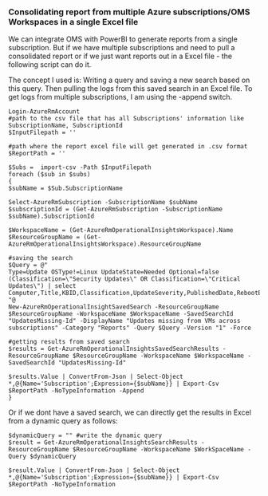  
### Consolidating report from multiple Azure subscriptions/OMS Workspaces in a single Excel file

We can integrate OMS with PowerBI to generate reports from a single subscription. But if we have multiple subscriptions and need to pull a consolidated report or if we just want reports out in a Excel file - the following script can do it.

The concept I used is:
Writing a query and saving a new search based on this query. Then pulling the logs from this saved search in an Excel file. To get logs from multiple subscriptions, I am using the -append switch. 

```
Login-AzureRmAccount
#path to the csv file that has all Subscriptions' information like SubscriptionName, SubscriptionId
$InputFilepath = ''

#path where the report excel file will get generated in .csv format
$ReportPath = ''

$Subs =  import-csv -Path $InputFilepath
foreach ($sub in $subs)
{
$subName = $Sub.SubscriptionName

Select-AzureRmSubscription -SubscriptionName $subName
$subscriptionId = (Get-AzureRmSubscription -SubscriptionName $subName).SubscriptionId

$WorkspaceName = (Get-AzureRmOperationalInsightsWorkspace).Name
$ResourceGroupName = (Get-AzureRmOperationalInsightsWorkspace).ResourceGroupName

#saving the search
$Query = @"
Type=Update OSType!=Linux UpdateState=Needed Optional=false (Classification=\"Security Updates\" OR Classification=\"Critical Updates\") | select Computer,Title,KBID,Classification,UpdateSeverity,PublishedDate,RebootBehavior
"@
New-AzureRmOperationalInsightSavedSearch -ResourceGroupName $ResourceGroupName -WorkspaceName $WorkspaceName -SavedSearchId "UpdatesMissing-Id" -DisplayName "Updates missing from VMs across subscriptions" -Category "Reports" -Query $Query -Version "1" -Force

#getting results from saved search
$results = Get-AzureRmOperationalInsightsSavedSearchResults -ResourceGroupName $ResourceGroupName -WorkspaceName $WorkspaceName -SavedSearchId "UpdatesMissing-Id"

$results.Value | ConvertFrom-Json | Select-Object *,@{Name='Subscription';Expression={$subName}} | Export-Csv $ReportPath -NoTypeInformation -Append
}
``` 

Or if we dont have a saved search, we can directly get the results in Excel from a dynamic query as follows: 
```
$dynamicQuery = "" #write the dynamic query
$result = Get-AzureRmOperationalInsightsSearchResults -ResourceGroupName $ResourceGroupName -WorkspaceName $WorkSpaceName -Query $dynamicQuery

$result.Value | ConvertFrom-Json | Select-Object *,@{Name='Subscription';Expression={$subName}} | Export-Csv $ReportPath -NoTypeInformation
```
